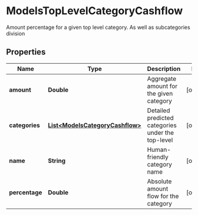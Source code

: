 

# ModelsTopLevelCategoryCashflow

Amount percentage for a given top level category. As well as subcategories division

## Properties

| Name | Type | Description | Notes |
|------------ | ------------- | ------------- | -------------|
|**amount** | **Double** | Aggregate amount for the given category |  [optional] |
|**categories** | [**List&lt;ModelsCategoryCashflow&gt;**](ModelsCategoryCashflow.md) | Detailed predicted categories under the top-level |  [optional] |
|**name** | **String** | Human-friendly category name |  [optional] |
|**percentage** | **Double** | Absolute amount flow for the category |  [optional] |



